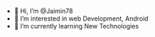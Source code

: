 - 👋 Hi, I’m @Jaimin78
- 👀 I’m interested in web Development, Android 
- 🌱 I’m currently learning New Technologies 

<!---
Jaimin78/Jaimin78 is a ✨ special ✨ repository because its `README.md` (this file) appears on your GitHub profile.
You can click the Preview link to take a look at your changes.
--->
